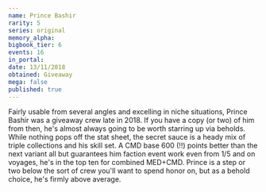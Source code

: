 ```yaml
---
name: Prince Bashir
rarity: 5
series: original
memory_alpha:
bigbook_tier: 6
events: 16
in_portal:
date: 13/11/2018
obtained: Giveaway
mega: false
published: true
---
```


Fairly usable from several angles and excelling in niche situations, Prince Bashir was a giveaway crew late in 2018. If you have a copy (or two) of him from then, he's almost always going to be worth starring up via beholds. While nothing pops off the stat sheet, the secret sauce is a heady mix of triple collections and his skill set. A CMD base 600 (!!) points better than the next variant all but guarantees him faction event work even from 1/5 and on voyages, he's in the top ten for combined MED+CMD. Prince is a step or two below the sort of crew you'll want to spend honor on, but as a behold choice, he's firmly above average.
